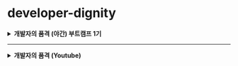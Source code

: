 # developer-dignity

<details>
  <summary><strong>개발자의 품격 (야간) 부트캠프 1기</strong></summary>

### _OT_

> - [x] [22_01_04_Tue - OT](boot-camp/note/January/22_01_04_Tue.md)

### _HTML & CSS_

> - [x] [22_01_06_Thu - HTML 01](boot-camp/note/January/22_01_06_Thu.md)

> - [x] [22_01_11_Tue - HTML 02](boot-camp/note/January/22_01_11_Tue.md)

> - [x] [22_01_12_Wed - HTML 03 & CSS 01](boot-camp/note/January/22_01_12_Wed.md)

> - [x] [22_01_13_Thu - CSS 02](boot-camp/note/January/22_01_13_Thu.md)

### _JavaScript_

> - [x] [22_01_18_Tue - HTML&CSS 연습 + JS 01](boot-camp/note/January/22_01_18_Tue.md)

> - [x] [22_01_20_Thu - JS 02](boot-camp/note/January/22_01_20_Thu.md)

> - [x] [22_01_25_Tue - JS 03](boot-camp/note/January/22_01_25_Tue.md)

> - [x] [22_01_26_Wed - JS 04](boot-camp/note/January/22_01_26_Wed.md)

> - [x] [22_01_27_Thu - JS 05](boot-camp/note/January/22_01_27_Thu.md)

> - [x] [22_02_08_Tue - JS 06](boot-camp/note/February/22_02_08_Tue.md)

> - [x] [22_02_10_Thu - JS 07](boot-camp/note/February/22_02_10_Thu.md)

> - [x] [22_02_15_Tue - JS 08](boot-camp/note/February/22_02_15_Tue.md)

> - [x] [22_02_17_Thu - JS 09](boot-camp/note/February/22_02_17_Thu.md)

> - [x] [22_02_22_Tue - JS 10](boot-camp/note/February/22_02_22_Tue.md)

### _Bootstrap_

> - [x] [22_02_23_Wed - BootStrap 01](boot-camp/note/February/22_02_23_Wed.md)

> - [x] [22_02_24_Thu - BootStrap 02](boot-camp/note/February/22_02_24_Thu.md)

### _Vue.js_

> - [x] [22_03_01_Tue - Vue.js 01](boot-camp/note/March/22_03_01_Tue.md)

> - [x] [22_03_02_Wed - Vue.js 02](boot-camp/note/March/22_03_02_Wed.md)

> - [x] [22_03_03_Thu - Vue.js 03](boot-camp/note/March/22_03_03_Thu.md)

> - [x] [22_03_08_Tue - Vue.js 04](boot-camp/note/March/22_03_08_Tue.md)

> - [x] [22_03_10_Thu - Vue.js 05](boot-camp/note/March/22_03_10_Thu.md)

> - [x] [22_03_15_Tue - Vue.js 06](boot-camp/note/March/22_03_15_Tue.md)

> - [x] [22_03_16_Wed - Vue.js 07](boot-camp/note/March/22_03_16_Wed.md)

> - [x] [22_03_17_Thu - Vue.js 08](boot-camp/note/March/22_03_17_Thu.md)

> - [x] [22_03_22_Tue - Vue.js 09](boot-camp/note/March/22_03_22_Tue.md)

> - [x] [22_03_24_Thu - Vue.js 10](boot-camp/note/March/22_03_24_Thu.md)

### _Database_

> - [x] [22_03_29_Tue - Database 01](boot-camp/note/March/22_03_29_Tue.md)

> - [x] [22_03_31_Thu - Database 02](boot-camp/note/March/22_03_31_Thu.md)

### _Node.js_

> - [x] [22_04_05_Tue - Node.js 01](boot-camp/note/April/22_04_05_Tue.md)

> - [x] [22_04_07_Thu - Node.js 02](boot-camp/note/April/22_04_07_Thu.md)

> - [x] [22_04_12_Tue - Node.js 03](boot-camp/note/April/22_04_12_Tue.md)

> - [x] [22_04_13_Wed - Node.js 04](boot-camp/note/April/22_04_13_Wed.md)

> - [x] [22_04_19_Tue - Node.js 05](boot-camp/note/April/22_04_19_Tue.md)

### _Vue.js + Node.js_

> - [x] [22_04_21_Thu - Vue.js + Node.js 01](boot-camp/note/April/22_04_21_Thu.md)

> - [ ] [22_04_26_Tue - Vue.js + Node.js 02](boot-camp/note/April/22_04_26_Tue.md)

> - [ ] [22_04_27_Wed - Vue.js + Node.js 03](boot-camp/note/April/22_04_27_Wed.md)

### _부트캠프 마무리_

> - [ ] [22_04_28_Thu - 부트캠프 마무리](boot-camp/note/April/22_04_28_Thu.md)

</details>

---

<details>
  <summary><strong>개발자의 품격 (Youtube)</strong></summary>

### _HTML_

> - [x] [HTML 01 - HTML 이란?](youtube/html/html01.md)

> - [x] [HTML 02 - 개발환경 구성 1. Node.js 설치](youtube/html/html02.md)

> - [x] [HTML 03 - 개발환경 구성 2. VS Code 설치](youtube/html/html03.md)

> - [x] [HTML 04 - 개발환경 구성 3. VS Code extension 설치](youtube/html/html04.md)

> - [x] [HTML 05 - HTML 기본 구조 및 실행](youtube/html/html05.md)

> - [x] [HTML 06 - HTML Code Snippet 생성](youtube/html/html06.md)

> - [x] [HTML 07 - Meta 태그](youtube/html/html07.md)

> - [x] [HTML 08 - Heading 태그](youtube/html/html08.md)

> - [x] [HTML 09 - Paragraph 태그](youtube/html/html09.md)

> - [x] [HTML 10 - 하이퍼링크 태그](youtube/html/html10.md)

> - [x] [HTML 11 - img 태그](youtube/html/html11.md)

> - [x] [HTML 12 - HTML Elements (요소)](youtube/html/html12.md)

> - [x] [HTML 13 - HTML Attribute (속성)](youtube/html/html13.md)

> - [x] [HTML 14 - HTML 스타일](youtube/html/html14.md)

> - [x] [HTML 15 - Text Formatting](youtube/html/html15.md)

> - [x] [HTML 16 - 참조, 인용 관련 요소](youtube/html/html16.md)

> - [x] [HTML 17 - 주석 처리](youtube/html/html17.md)

> - [x] [HTML 18 - 하이퍼링크 속성 사용](youtube/html/html18.md)

> - [x] [HTML 19 - 표 삽입 (table 태그)](youtube/html/html19.md)

> - [x] [HTML 20 - 목록 만들기](youtube/html/html20.md)

> - [x] [HTML 21 - Block 요소와 Inline 요소](youtube/html/html21.md)

> - [x] [HTML 22 - 폼 필드 Input Types](youtube/html/html22.md)

> - [x] [HTML 23 - Input Types 요소의 속성](youtube/html/html23.md)

> - [x] [HTML 24 - 그 외 HTML 폼 요소](youtube/html/html24.md)

> - [x] [HTML 25 - 시맨틱 요소](youtube/html/html25.md)

### _Node.js_

> - [x] [Node.js 01 - Node.js 설치 및 실행](youtube/node-js/node-js01.md)

> - [x] [Node.js 02 - Node.js 한시간 입문](youtube/node-js/node-js02.md)

> - [ ] [Node.js 03 - 로그(Log)관리 - winston](youtube/node-js/node-js03.md)

> - [x] [Node.js 04 - API 서버 만들기](youtube/node-js/node-js04.md)

> - [ ] [Node.js 05 - 스케줄러 구현](youtube/node-js/node-js05.md)

> - [x] [Node.js 06 - 이메일 보내기 기능 (nodemailer)](youtube/node-js/node-js06.md)

> - [ ] [Node.js 07 - 깃허브 API로 이슈 직접 생성](youtube/node-js/node-js07.md)

> - [ ] [Node.js 08 - 인프런 사이트 크롤링](youtube/node-js/node-js08.md)

### _Mini Project_

### _Tip_

> - [x] [Tip 01 - 카카오 계정 로그인 (카카오 로그인 API)](youtube/tip/tip01.md)

</details>
